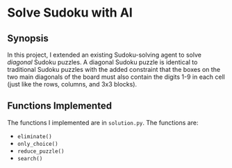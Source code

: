 # Solve Sudoku with AI

## Synopsis

In this project, I extended an existing Sudoku-solving agent to solve _diagonal_ Sudoku puzzles. A diagonal Sudoku puzzle is identical to traditional Sudoku puzzles with the added constraint that the boxes on the two main diagonals of the board must also contain the digits 1-9 in each cell (just like the rows, columns, and 3x3 blocks).

## Functions Implemented
The functions I implemented are in `solution.py`. The functions are:
* `eliminate()`
* `only_choice()`
* `reduce_puzzle()`
* `search()`
